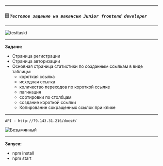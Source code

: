 ____
 ### :file_cabinet: *`Тестовое задание на вакансию Junior frontend developer`*
____
![testtaskt](https://user-images.githubusercontent.com/95306473/188318614-33175699-ca42-43eb-b3e1-5bd163b8ab5a.gif)
____
**Задачи:**
- Страница регистрации
- Страница авторизации
- Основная страница статистики по созданным ссылкам в виде таблицы:
    - короткая ссылка
    - исходная ссылка
    - количество переходов по короткой ссылке
    - пагинация
    - сортировки по столбцам
    - создание короткой ссылки
    - Копирование сокращенных ссылок при клике
____
    API - http://79.143.31.216/docs#/
![Безымянный](https://user-images.githubusercontent.com/95306473/188319433-c233d11f-40c4-4add-94db-f7632038d0c9.png)
____
**Запуск:**
- npm install
- npm start
